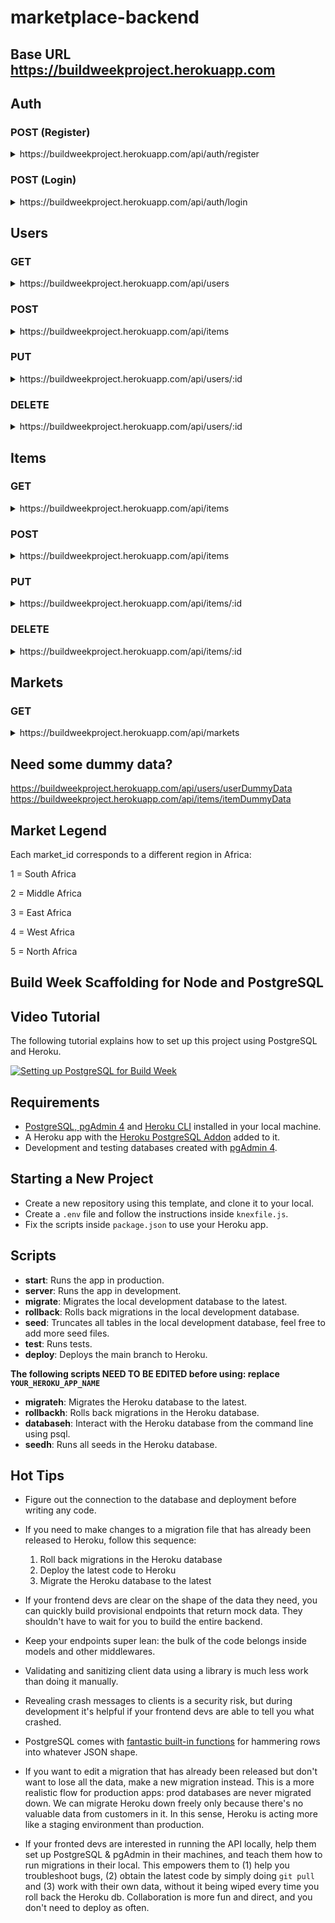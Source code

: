 # marketplace-backend

## Base URL https://buildweekproject.herokuapp.com

## Auth

### POST (Register)
<details>
    <summary>https://buildweekproject.herokuapp.com/api/auth/register</summary>

    Body Requirements:

    username (string) (required)
    password (string) (required)
    user_picture (string) (optional)
    market_id (integer) (required)

    You will recieve a registered user object.

    Example Result:

    { 
        "user_id": 3,
        "username": "neville",
        "password": "$2a$08$eVblG7WByjvUTGkXnJVQKOD2E9w34DV1I0MDJ9CTlLfkpCu/UOAju",
    }
</details>

### POST (Login)
<details>
    <summary>https://buildweekproject.herokuapp.com/api/auth/login</summary>

    Body Requirements:

    username (string) (required)
    password (string) (required)

    You will recieve a welcome back message with the user's token.

    Example Result:

    {
        "message": "neville is back!",
        "token": "eyJhbGciOiJIUzI1NiIsInR5cCI6IkpXVCJ9.eyJzdWJqZWN0IjozLCJ1c2VybmFtZSI6Im5ldmlsbGUiLCJpYXQiOjE2MjczMTgyNzcsImV4cCI6MTYyNzQwNDY3N30.-fR-iAg5RggE9HpWAScdHxlxwknxw7wx0nMxGgQbqpI"
    }
</details>

## Users

### GET

<details>
    <summary>https://buildweekproject.herokuapp.com/api/users</summary>

    You will recieve an array of user objects.

    Example Result:

    [
      { 
        username: 'harry',
        password: '1234',
        user_picture: 'https://upload.wikimedia.org/wikipedia/en/d/d7/Harry_Potter_character_poster.jpg',
        "created_at": "2021-07-25T23:36:57.454Z",
        "updated_at": "2021-07-25T23:36:57.454Z"
      },
      { 
        username: 'hermione',
        password: '1234',
        user_picture: 'https://static.wikia.nocookie.net/characters/images/a/a5/Latest_%2810%29.jpg/revision/latest?cb=20141230074301',
        "created_at": "2021-07-25T23:36:57.454Z",
        "updated_at": "2021-07-25T23:36:57.454Z"
      }
    ]
    
</details>

### POST
<details>
    <summary>https://buildweekproject.herokuapp.com/api/items</summary>

    Body Requirements:

    username (string) (required)
    password (string) (required)
    user_picture (string) (optional)

</details>

### PUT
<details>
    <summary>https://buildweekproject.herokuapp.com/api/users/:id</summary>

    Body Update Options:

    username (string)
    password (string)
    user_picture (string)

    You will recieve a an updated user object.

    Example Result:

    {
        "user_id": 2,
        "username": "barry",
        "user_picture": "picture.url",
    }

</details>

### DELETE
<details>
    <summary>https://buildweekproject.herokuapp.com/api/users/:id</summary>

    You will recieve an object containing data from the deleted user.

    Example Result:

    {
        "user_id": 1,
        "username": "harry",
        "password": "1234",
        "user_picture": "https://upload.wikimedia.org/wikipedia/en/d/d7/Harry_Potter_character_poster.jpg",
        "created_at": "2021-07-29T03:14:40.713Z",
        "updated_at": "2021-07-29T03:14:40.713Z",
    }
    
</details>


## Items

### GET
<details>
    <summary>https://buildweekproject.herokuapp.com/api/items</summary>

    You will recieve an array of item objects.

    Example Result:

    [
        {
            item_id: 1,
            item_name: 'Eggs',
            item_category: 'Animal Products',
            item_price: 2,
            item_description: 'Fresh, organic, cage-free eggs',
            market_id: 1
        },
        {
            item_id: 2,
            item_name: 'Ham',
            item_category: 'Animal Products',
            item_price: 8.50,
            item_description: 'Fresh, organic, cage-free ham',
            market_id: 1
        }
    ]

</details>

### POST

<details>
    <summary>https://buildweekproject.herokuapp.com/api/items</summary>

    Body Requirements:

    item_name (string) (required)
    item_category (string) (required)
    item_price (float) (required)
    item_description (string) (required)
    market_id (integer) (required)

</details>

### PUT
<details>
    <summary>https://buildweekproject.herokuapp.com/api/items/:id</summary>

    Item Update Options:

    item_name (string)
    item_category (string)
    item_price (float)
    item_description (string)
    market_id (integer)

    You will recieve a an updated item object.

    Example Result:

    {
        item_id: 2,
        item_name: Eggs,
        item_category: Animal Products,
        item_price: 3000,
        item_description: Fresh, organic, cage-free eggs,
        market_id: 1
    }

</details>

### DELETE
<details>
    <summary>https://buildweekproject.herokuapp.com/api/items/:id</summary>

    You will recieve an object containing data from the deleted item.

    Example Result:

    {
        item_id: 1,
        item_name: Eggs,
        item_category: Animal Products,
        item_price: 2,
        item_description: Fresh, organic, cage-free eggs,
        market_id: 1
    }
    
</details>

## Markets

### GET
<details>
    <summary>https://buildweekproject.herokuapp.com/api/markets</summary>

    You will recieve an array of market objects.

    Example Result:

    [
        {
            market_id: 1,
            market_name: South Africa
        },
        {
            market_id: 2,
            market_name: Middle Africa
        },
        {
            market_id: 3,
            market_name: East Africa
        },
        {
            market_id: 4,
            market_name: West Africa
        },
        {
            market_id: 5,
            market_name: North Africa
        }
    ]
    
</details>

## Need some dummy data?

https://buildweekproject.herokuapp.com/api/users/userDummyData
https://buildweekproject.herokuapp.com/api/items/itemDummyData

## Market Legend

Each market_id corresponds to a different region in Africa:

1 = South Africa

2 = Middle Africa

3 = East Africa

4 = West Africa

5 = North Africa







## Build Week Scaffolding for Node and PostgreSQL

## Video Tutorial

The following tutorial explains how to set up this project using PostgreSQL and Heroku.

[![Setting up PostgreSQL for Build Week](https://img.youtube.com/vi/kTO_tf4L23I/maxresdefault.jpg)](https://www.youtube.com/watch?v=kTO_tf4L23I)

## Requirements

- [PostgreSQL, pgAdmin 4](https://www.postgresql.org/download/) and [Heroku CLI](https://devcenter.heroku.com/articles/heroku-cli) installed in your local machine.
- A Heroku app with the [Heroku PostgreSQL Addon](https://devcenter.heroku.com/articles/heroku-postgresql#provisioning-heroku-postgres) added to it.
- Development and testing databases created with [pgAdmin 4](https://www.pgadmin.org/docs/pgadmin4/4.29/database_dialog.html).

## Starting a New Project

- Create a new repository using this template, and clone it to your local.
- Create a `.env` file and follow the instructions inside `knexfile.js`.
- Fix the scripts inside `package.json` to use your Heroku app.

## Scripts

- **start**: Runs the app in production.
- **server**: Runs the app in development.
- **migrate**: Migrates the local development database to the latest.
- **rollback**: Rolls back migrations in the local development database.
- **seed**: Truncates all tables in the local development database, feel free to add more seed files.
- **test**: Runs tests.
- **deploy**: Deploys the main branch to Heroku.

**The following scripts NEED TO BE EDITED before using: replace `YOUR_HEROKU_APP_NAME`**

- **migrateh**: Migrates the Heroku database to the latest.
- **rollbackh**: Rolls back migrations in the Heroku database.
- **databaseh**: Interact with the Heroku database from the command line using psql.
- **seedh**: Runs all seeds in the Heroku database.

## Hot Tips

- Figure out the connection to the database and deployment before writing any code.

- If you need to make changes to a migration file that has already been released to Heroku, follow this sequence:

  1. Roll back migrations in the Heroku database
  2. Deploy the latest code to Heroku
  3. Migrate the Heroku database to the latest

- If your frontend devs are clear on the shape of the data they need, you can quickly build provisional endpoints that return mock data. They shouldn't have to wait for you to build the entire backend.

- Keep your endpoints super lean: the bulk of the code belongs inside models and other middlewares.

- Validating and sanitizing client data using a library is much less work than doing it manually.

- Revealing crash messages to clients is a security risk, but during development it's helpful if your frontend devs are able to tell you what crashed.

- PostgreSQL comes with [fantastic built-in functions](https://hashrocket.com/blog/posts/faster-json-generation-with-postgresql) for hammering rows into whatever JSON shape.

- If you want to edit a migration that has already been released but don't want to lose all the data, make a new migration instead. This is a more realistic flow for production apps: prod databases are never migrated down. We can migrate Heroku down freely only because there's no valuable data from customers in it. In this sense, Heroku is acting more like a staging environment than production.

- If your fronted devs are interested in running the API locally, help them set up PostgreSQL & pgAdmin in their machines, and teach them how to run migrations in their local. This empowers them to (1) help you troubleshoot bugs, (2) obtain the latest code by simply doing `git pull` and (3) work with their own data, without it being wiped every time you roll back the Heroku db. Collaboration is more fun and direct, and you don't need to deploy as often.
